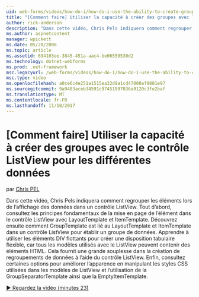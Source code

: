 ```yaml
---
uid: web-forms/videos/how-do-i/how-do-i-use-the-ability-to-create-groups-with-the-listview-control-for-different-data
title: "[Comment faire] Utiliser la capacité à créer des groupes avec le contrôle ListView pour les différentes données | Documents Microsoft"
author: rick-anderson
description: "Dans cette vidéo, Chris Pels indiquera comment regrouper les éléments lors de l’affichage des données dans un contrôle ListView. Tout d’abord, consultez les principes fondamentaux de la mise en page de l’élément dans le contrôle de code ListView..."
ms.author: aspnetcontent
manager: wpickett
ms.date: 05/20/2008
ms.topic: article
ms.assetid: 694103ee-3845-451a-aac4-be06559530d2
ms.technology: dotnet-webforms
ms.prod: .net-framework
msc.legacyurl: /web-forms/videos/how-do-i/how-do-i-use-the-ability-to-create-groups-with-the-listview-control-for-different-data
msc.type: video
ms.openlocfilehash: a0ce6c4e251a1515ea32d9a1cd47000af9881e97
ms.sourcegitcommit: 9a9483aceb34591c97451997036a9120c3fe2baf
ms.translationtype: MT
ms.contentlocale: fr-FR
ms.lasthandoff: 11/10/2017
---
```

<a name="how-do-i-use-the-ability-to-create-groups-with-the-listview-control-for-different-data"></a>[Comment faire] Utiliser la capacité à créer des groupes avec le contrôle ListView pour les différentes données
====================
par [Chris PEL](https://twitter.com/chrispels)

Dans cette vidéo, Chris Pels indiquera comment regrouper les éléments lors de l’affichage des données dans un contrôle ListView. Tout d’abord, consultez les principes fondamentaux de la mise en page de l’élément dans le contrôle ListView avec LayoutTemplate et ItemTemplate. Découvrez ensuite comment GroupTemplate est lié au LayoutTemplate et ItemTemplate dans un contrôle ListView pour établir un groupe de données. Apprendre à utiliser les éléments DIV flottants pour créer une disposition tabulaire flexible, car tous les modèles utilisés avec le ListView peuvent contenir des éléments HTML. Cela fournit une grande souplesse dans la création de regroupements de données à l’aide du contrôle ListView. Enfin, consultez certaines options pour améliorer l’apparence en manipulant les styles CSS utilisées dans les modèles de ListView et l’utilisation de la GroupSeparatorTemplate ainsi que la EmptyItemTemplate.

[&#9654; Regardez la vidéo (minutes 23)](https://channel9.msdn.com/Blogs/ASP-NET-Site-Videos/how-do-i-use-the-ability-to-create-groups-with-the-listview-control-for-different-data)
